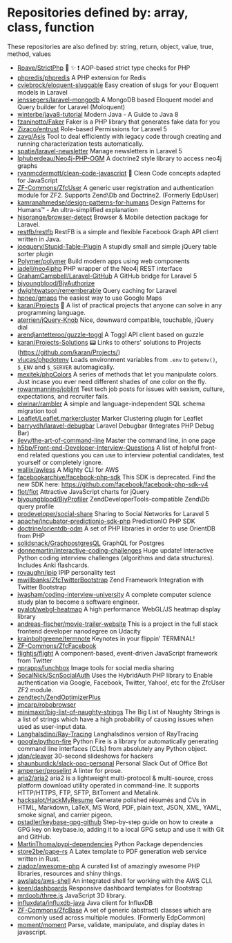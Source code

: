 # Repositories defined by: array, class, function

These repositories are also defined by: string, return, object, value, true, method, values

- [Roave/StrictPhp](https://api.github.com/repos/Roave/StrictPhp)
  :no_entry_sign: :sparkles: :heavy_exclamation_mark: AOP-based strict type checks for PHP
- [phpredis/phpredis](https://api.github.com/repos/phpredis/phpredis)
  A PHP extension for Redis
- [cviebrock/eloquent-sluggable](https://api.github.com/repos/cviebrock/eloquent-sluggable)
  Easy creation of slugs for your Eloquent models in Laravel
- [jenssegers/laravel-mongodb](https://api.github.com/repos/jenssegers/laravel-mongodb)
  A MongoDB based Eloquent model and Query builder for Laravel (Moloquent)
- [winterbe/java8-tutorial](https://api.github.com/repos/winterbe/java8-tutorial)
  Modern Java - A Guide to Java 8
- [fzaninotto/Faker](https://api.github.com/repos/fzaninotto/Faker)
  Faker is a PHP library that generates fake data for you
- [Zizaco/entrust](https://api.github.com/repos/Zizaco/entrust)
  Role-based Permissions for Laravel 5
- [zavg/Asis](https://api.github.com/repos/zavg/Asis)
  Tool to deal efficiently with legacy code through creating and running characterization tests automatically.
- [spatie/laravel-newsletter](https://api.github.com/repos/spatie/laravel-newsletter)
  Manage newsletters in Laravel 5
- [lphuberdeau/Neo4j-PHP-OGM](https://api.github.com/repos/lphuberdeau/Neo4j-PHP-OGM)
  A doctrine2 style library to access neo4j graphs
- [ryanmcdermott/clean-code-javascript](https://api.github.com/repos/ryanmcdermott/clean-code-javascript)
  :bathtub: Clean Code concepts adapted for JavaScript
- [ZF-Commons/ZfcUser](https://api.github.com/repos/ZF-Commons/ZfcUser)
  A generic user registration and authentication module for ZF2. Supports Zend\Db and Doctrine2. (Formerly EdpUser)
- [kamranahmedse/design-patterns-for-humans](https://api.github.com/repos/kamranahmedse/design-patterns-for-humans)
  Design Patterns for Humans™ - An ultra-simplified explanation
- [hisorange/browser-detect](https://api.github.com/repos/hisorange/browser-detect)
  Browser & Mobile detection package for Laravel.
- [restfb/restfb](https://api.github.com/repos/restfb/restfb)
  RestFB is a simple and flexible Facebook Graph API client written in Java.
- [joequery/Stupid-Table-Plugin](https://api.github.com/repos/joequery/Stupid-Table-Plugin)
  A stupidly small and simple jQuery table sorter plugin
- [Polymer/polymer](https://api.github.com/repos/Polymer/polymer)
  Build modern apps using web components
- [jadell/neo4jphp](https://api.github.com/repos/jadell/neo4jphp)
  PHP wrapper of the Neo4j REST interface
- [GrahamCampbell/Laravel-GitHub](https://api.github.com/repos/GrahamCampbell/Laravel-GitHub)
  A GitHub bridge for Laravel 5
- [bjyoungblood/BjyAuthorize](https://api.github.com/repos/bjyoungblood/BjyAuthorize)
- [dwightwatson/rememberable](https://api.github.com/repos/dwightwatson/rememberable)
  Query caching for Laravel
- [hpneo/gmaps](https://api.github.com/repos/hpneo/gmaps)
  the easiest way to use Google Maps
- [karan/Projects](https://api.github.com/repos/karan/Projects)
  :page_with_curl: A list of practical projects that anyone can solve in any programming language.
- [aterrien/jQuery-Knob](https://api.github.com/repos/aterrien/jQuery-Knob)
  Nice, downward compatible, touchable, jQuery dial
- [arendjantetteroo/guzzle-toggl](https://api.github.com/repos/arendjantetteroo/guzzle-toggl)
  A Toggl API client based on guzzle
- [karan/Projects-Solutions](https://api.github.com/repos/karan/Projects-Solutions)
  :pager: Links to others' solutions to Projects (https://github.com/karan/Projects/)
- [vlucas/phpdotenv](https://api.github.com/repos/vlucas/phpdotenv)
  Loads environment variables from `.env` to `getenv()`, `$_ENV` and `$_SERVER` automagically.
- [mexitek/phpColors](https://api.github.com/repos/mexitek/phpColors)
  A series of methods that let you manipulate colors. Just incase you ever need different shades of one color on the fly.
- [rowanmanning/joblint](https://api.github.com/repos/rowanmanning/joblint)
  Test tech job posts for issues with sexism, culture, expectations, and recruiter fails.
- [elwinar/rambler](https://api.github.com/repos/elwinar/rambler)
  A simple and language-independent SQL schema migration tool
- [Leaflet/Leaflet.markercluster](https://api.github.com/repos/Leaflet/Leaflet.markercluster)
  Marker Clustering plugin for Leaflet
- [barryvdh/laravel-debugbar](https://api.github.com/repos/barryvdh/laravel-debugbar)
  Laravel Debugbar (Integrates PHP Debug Bar)
- [jlevy/the-art-of-command-line](https://api.github.com/repos/jlevy/the-art-of-command-line)
  Master the command line, in one page
- [h5bp/Front-end-Developer-Interview-Questions](https://api.github.com/repos/h5bp/Front-end-Developer-Interview-Questions)
  A list of helpful front-end related questions you can use to interview potential candidates, test yourself or completely ignore.
- [wallix/awless](https://api.github.com/repos/wallix/awless)
  A Mighty CLI for AWS
- [facebookarchive/facebook-php-sdk](https://api.github.com/repos/facebookarchive/facebook-php-sdk)
  This SDK is deprecated.  Find the new SDK here: https://github.com/facebook/facebook-php-sdk-v4
- [flot/flot](https://api.github.com/repos/flot/flot)
  Attractive JavaScript charts for jQuery
- [bjyoungblood/BjyProfiler](https://api.github.com/repos/bjyoungblood/BjyProfiler)
  ZendDeveloperTools-compatible Zend\Db query profile
- [prodeveloper/social-share](https://api.github.com/repos/prodeveloper/social-share)
  Sharing to Social Networks for Laravel 5
- [apache/incubator-predictionio-sdk-php](https://api.github.com/repos/apache/incubator-predictionio-sdk-php)
  PredictionIO PHP SDK
- [doctrine/orientdb-odm](https://api.github.com/repos/doctrine/orientdb-odm)
  A set of PHP libraries in order to use OrientDB from PHP
- [solidsnack/GraphpostgresQL](https://api.github.com/repos/solidsnack/GraphpostgresQL)
  GraphQL for Postgres
- [donnemartin/interactive-coding-challenges](https://api.github.com/repos/donnemartin/interactive-coding-challenges)
  Huge update!  Interactive Python coding interview challenges (algorithms and data structures).  Includes Anki flashcards.
- [rovaughn/ipip](https://api.github.com/repos/rovaughn/ipip)
  IPIP personality test
- [mwillbanks/ZfcTwitterBootstrap](https://api.github.com/repos/mwillbanks/ZfcTwitterBootstrap)
  Zend Framework Integration with Twitter Bootstrap
- [jwasham/coding-interview-university](https://api.github.com/repos/jwasham/coding-interview-university)
  A complete computer science study plan to become a software engineer.
- [pyalot/webgl-heatmap](https://api.github.com/repos/pyalot/webgl-heatmap)
  A high performance WebGL/JS heatmap display library
- [andreas-fischer/movie-trailer-website](https://api.github.com/repos/andreas-fischer/movie-trailer-website)
  This is a project in the full stack frontend developer nanodegree on Udacity
- [krainboltgreene/termnote](https://api.github.com/repos/krainboltgreene/termnote)
  Keynotes in your flippin' TERMINAL!
- [ZF-Commons/ZfcFacebook](https://api.github.com/repos/ZF-Commons/ZfcFacebook)
- [flightjs/flight](https://api.github.com/repos/flightjs/flight)
  A component-based, event-driven JavaScript framework from Twitter
- [nprapps/lunchbox](https://api.github.com/repos/nprapps/lunchbox)
  Image tools for social media sharing
- [SocalNick/ScnSocialAuth](https://api.github.com/repos/SocalNick/ScnSocialAuth)
  Uses the HybridAuth PHP library to Enable authentication via Google, Facebook, Twitter, Yahoo!, etc for the ZfcUser ZF2 module.
- [zendtech/ZendOptimizerPlus](https://api.github.com/repos/zendtech/ZendOptimizerPlus)
- [jmcarp/robobrowser](https://api.github.com/repos/jmcarp/robobrowser)
- [minimaxir/big-list-of-naughty-strings](https://api.github.com/repos/minimaxir/big-list-of-naughty-strings)
  The Big List of Naughty Strings is a list of strings which have a high probability of causing issues when used as user-input data.
- [Langhalsdino/Ray-Tracing](https://api.github.com/repos/Langhalsdino/Ray-Tracing)
  Langhalsdinos version of RayTracing
- [google/python-fire](https://api.github.com/repos/google/python-fire)
  Python Fire is a library for automatically generating command line interfaces (CLIs) from absolutely any Python object.
- [jdan/cleaver](https://api.github.com/repos/jdan/cleaver)
  30-second slideshows for hackers
- [shaunburdick/slack-ooo-personal](https://api.github.com/repos/shaunburdick/slack-ooo-personal)
  Personal Slack Out of Office Bot
- [amperser/proselint](https://api.github.com/repos/amperser/proselint)
  A linter for prose.
- [aria2/aria2](https://api.github.com/repos/aria2/aria2)
  aria2 is a lightweight multi-protocol & multi-source, cross platform download utility operated in command-line. It supports HTTP/HTTPS, FTP, SFTP, BitTorrent and Metalink.
- [hacksalot/HackMyResume](https://api.github.com/repos/hacksalot/HackMyResume)
  Generate polished résumés and CVs in HTML, Markdown, LaTeX, MS Word, PDF, plain text, JSON, XML, YAML, smoke signal, and carrier pigeon.
- [pstadler/keybase-gpg-github](https://api.github.com/repos/pstadler/keybase-gpg-github)
  Step-by-step guide on how to create a GPG key on keybase.io, adding it to a local GPG setup and use it with Git and GitHub.
- [MartinThoma/pypi-dependencies](https://api.github.com/repos/MartinThoma/pypi-dependencies)
  Python Package dependencies
- [store2be/pape-rs](https://api.github.com/repos/store2be/pape-rs)
  A Latex template to PDF generation web service written in Rust.
- [ziadoz/awesome-php](https://api.github.com/repos/ziadoz/awesome-php)
  A curated list of amazingly awesome PHP libraries, resources and shiny things.
- [awslabs/aws-shell](https://api.github.com/repos/awslabs/aws-shell)
  An integrated shell for working with the AWS CLI.
- [keen/dashboards](https://api.github.com/repos/keen/dashboards)
  Responsive dashboard templates for Bootstrap
- [mrdoob/three.js](https://api.github.com/repos/mrdoob/three.js)
  JavaScript 3D library.
- [influxdata/influxdb-java](https://api.github.com/repos/influxdata/influxdb-java)
  Java client for InfluxDB
- [ZF-Commons/ZfcBase](https://api.github.com/repos/ZF-Commons/ZfcBase)
  A set of generic (abstract) classes which are commonly used across multiple modules. (Formerly EdpCommon)
- [moment/moment](https://api.github.com/repos/moment/moment)
  Parse, validate, manipulate, and display dates in javascript.
